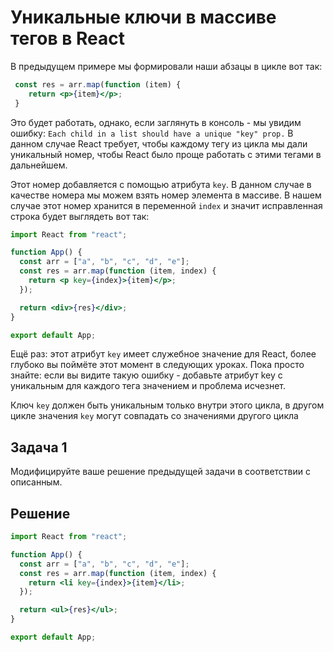 # Уникальные ключи в массиве тегов в React

В предыдущем примере мы формировали наши абзацы в цикле вот так:

```jsx
 const res = arr.map(function (item) {
    return <p>{item}</p>;
 }
```

Это будет работать, однако, если заглянуть в консоль - мы увидим ошибку: `Each child in a list should have a unique "key" prop.` В данном случае React требует, чтобы каждому тегу из цикла мы дали уникальный номер, чтобы React было проще работать с этими тегами в дальнейшем.

Этот номер добавляется с помощью атрибута `key`. В данном случае в качестве номера мы можем взять номер элемента в массиве. В нашем случае этот номер хранится в переменной `index` и значит исправленная строка будет выглядеть вот так:

```jsx
import React from "react";

function App() {
  const arr = ["a", "b", "c", "d", "e"];
  const res = arr.map(function (item, index) {
    return <p key={index}>{item}</p>;
  });

  return <div>{res}</div>;
}

export default App;
```

Ещё раз: этот атрибут `key` имеет служебное значение для React, более глубоко вы поймёте этот момент в следующих уроках. Пока просто знайте: если вы видите такую ошибку - добавьте атрибут key с уникальным для каждого тега значением и проблема исчезнет.

Ключ `key` должен быть уникальным только внутри этого цикла, в другом цикле значения `key` могут совпадать со значениями другого цикла

## Задача 1

Модифицируйте ваше решение предыдущей задачи в соответствии с описанным.

## Решение

```jsx
import React from "react";

function App() {
  const arr = ["a", "b", "c", "d", "e"];
  const res = arr.map(function (item, index) {
    return <li key={index}>{item}</li>;
  });

  return <ul>{res}</ul>;
}

export default App;
```
